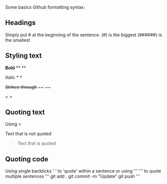 Some basics Github formatting syntax:
## Headings
Simply put # at the beginning of the sentence.
(#) is the biggest
(######) is the smallest

## Styling text
**Bold**        **  **   

*Italic*        *  *

~~Strikee through~~     ~~   ~~

<Subscript>       <   >

## Quoting text
Using >

Text that is not quoted
> Text that is quoted

## Quoting code
Using single backticks ' ' to 'quote' within a sentence
or using '''   ''' to quote multiple sentences
'''
git add .
git commit -m "Update"
git push
'''